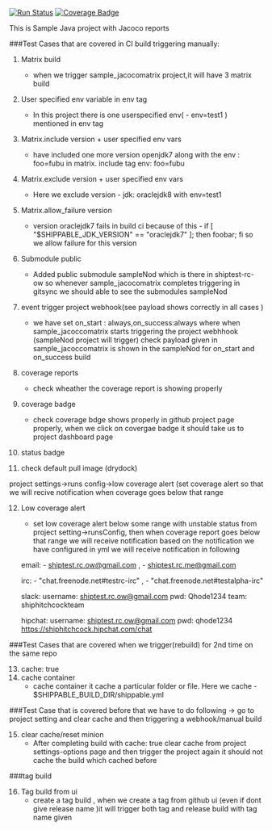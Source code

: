 [![Run Status](https://rcapi.shippable.com/projects/58ae7d8388eb970600ce8600/badge?branch=master)](https://rcapp.shippable.com/bitbucket/shiptest-rc-ow/coretest_matrixbuildjav)
[![Coverage Badge](https://rcapi.shippable.com/projects/58ae7d8388eb970600ce8600/coverageBadge?branch=master)](https://rcapp.shippable.com/bitbucket/shiptest-rc-ow/coretest_matrixbuildjav)

This is Sample Java project with Jacoco reports   
 

 
###Test Cases that are covered in CI build triggering manually:


1. Matrix build    
     -  when we trigger sample_jacocomatrix project,it will have 3 matrix build 

2. User specified env variable in env tag    
     -  In this project there is one userspecified env( - env=test1 )  mentioned in env tag
   
3. Matrix.include version + user specified env vars     
     - have included one more version openjdk7 along with the env : foo=fubu in matrix. include tag
       env: foo=fubu
4. Matrix.exclude version + user specified env vars 
      - Here we exclude version - jdk: oraclejdk8 with env=test1

5. Matrix.allow_failure version     
   - version oraclejdk7 fails in build ci because of this - if [ "$SHIPPABLE_JDK_VERSION" == "oraclejdk7" ]; then foobar; fi
     so we allow failure for this version 

6. Submodule public    
   - Added public submodule sampleNod which is there in shiptest-rc-ow 
     so whenever sample_jacocomatrix  completes triggering in gitsync we should able to see the submodules sampleNod

7. event trigger project webhook(see payload shows correctly in all cases )    
    - we have set on_start : always,on_success:always where when sample_jacoccomatrix starts  triggering the project webhhook (sampleNod project will  trigger) check payload given in sample_jacoccomatrix is shown in the sampleNod for on_start and on_success build 
 

8. coverage reports    
    - check wheather the coverage report is showing properly 
9. coverage badge
    - check coverage bdge shows properly in github project page properly, when we click on covergae badge it should take us to project dashboard page
    
10. status badge
11. check default pull image (drydock) 
  
 project settings->runs config->low coverage alert (set coverage alert so that we will recive notification when coverage goes below that range 
  
12. Low coverage alert    
     - set low coverage alert below some range with unstable status from project setting->runsConfig, then when coverage report  goes below that range we will receive notification based on the notification we have configured in yml
     we will receive notification in following 

     email:  - shiptest.rc.ow@gmail.com ,
             - shiptest.rc.me@gmail.com

     irc:    - "chat.freenode.net#testrc-irc" , 
             - "chat.freenode.net#testalpha-irc"

     slack:   username: shiptest.rc.ow@gmail.com
              pwd: Qhode1234
              team: shiphitchcockteam 

     hipchat: username: shiptest.rc.ow@gmail.com
              pwd: qhode1234
              https://shiphitchcock.hipchat.com/chat




 ###Test Cases that are covered when we trigger(rebuild) for 2nd time on the same repo

   
13. cache: true    
14. cache container    
    - cache container it cache a particular folder or file. Here we cache  - $SHIPPABLE_BUILD_DIR/shippable.yml




 ###Test Case that is covered before that we have to do following -> go to project setting and clear cache and then triggering a webhook/manual build

15. clear cache/reset minion    
    - After completing build with cache: true clear cache from project settings-options page and then trigger the project again 
     it should not cache the build which cached before     
     
 ###tag  build 
     
16. Tag build from ui 
    - create a tag build , when we create a tag  from github ui (even if dont give release name )it will trigger          both tag and release build with tag name given    
    
    
    
    
   